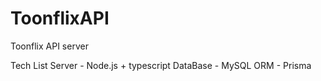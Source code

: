 # ToonflixAPI
Toonflix API server

Tech List
Server - Node.js + typescript
DataBase - MySQL
ORM - Prisma
